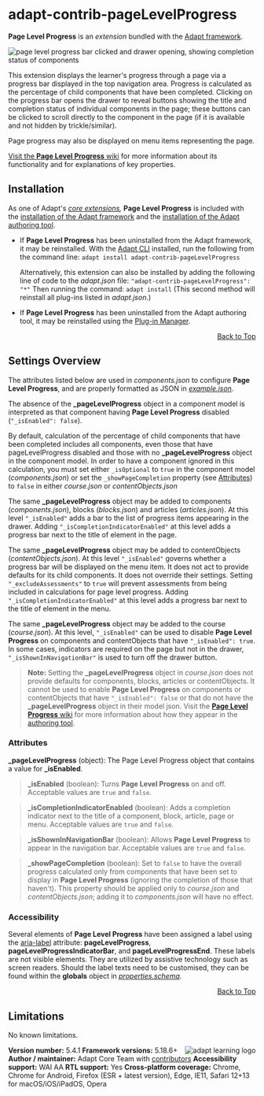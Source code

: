 # adapt-contrib-pageLevelProgress

**Page Level Progress** is an *extension* bundled with the [Adapt framework](https://github.com/adaptlearning/adapt_framework).

<img src="https://github.com/adaptlearning/documentation/blob/master/04_wiki_assets/plug-ins/images/plp01.gif" alt="page level progress bar clicked and drawer opening, showing completion status of components">

This extension displays the learner's progress through a page via a progress bar displayed in the top navigation area. Progress is calculated as the percentage of child components that have been completed. Clicking on the progress bar opens the drawer to reveal buttons showing the title and completion status of individual components in the page; these buttons can be clicked to scroll directly to the component in the page (if it is available and not hidden by trickle/similar).

Page progress may also be displayed on menu items representing the page.

[Visit the **Page Level Progress** wiki](https://github.com/adaptlearning/adapt-contrib-pageLevelProgress/wiki) for more information about its functionality and for explanations of key properties.

## Installation

As one of Adapt's *[core extensions](https://github.com/adaptlearning/adapt_framework/wiki/Core-Plug-ins-in-the-Adapt-Learning-Framework#extensions),* **Page Level Progress** is included with the [installation of the Adapt framework](https://github.com/adaptlearning/adapt_framework/wiki/Manual-installation-of-the-Adapt-framework#installation) and the [installation of the Adapt authoring tool](https://github.com/adaptlearning/adapt_authoring/wiki/Installing-Adapt-Origin).

* If **Page Level Progress** has been uninstalled from the Adapt framework, it may be reinstalled.
With the [Adapt CLI](https://github.com/adaptlearning/adapt-cli) installed, run the following from the command line:
`adapt install adapt-contrib-pageLevelProgress`

    Alternatively, this extension can also be installed by adding the following line of code to the *adapt.json* file:
    `"adapt-contrib-pageLevelProgress": "*"`
    Then running the command:
    `adapt install`
    (This second method will reinstall all plug-ins listed in *adapt.json*.)

* If **Page Level Progress** has been uninstalled from the Adapt authoring tool, it may be reinstalled using the [Plug-in Manager](https://github.com/adaptlearning/adapt_authoring/wiki/Plugin-Manager).

<div float align=right><a href="#top">Back to Top</a></div>

## Settings Overview

The attributes listed below are used in *components.json* to configure **Page Level Progress**, and are properly formatted as JSON in [*example.json*](https://github.com/adaptlearning/adapt-contrib-pageLevelProgress/blob/master/example.json).

The absence of the **\_pageLevelProgress** object in a component model is interpreted as that component having **Page Level Progress** disabled (`"_isEnabled": false`).

By default, calculation of the percentage of child components that have been completed includes all components, even those that have pageLevelProgress disabled and those with no **\_pageLevelProgress** object in the component model. In order to have a component ignored in this calculation, you must set either `_isOptional` to `true` in the component model (*components.json*) or set the `_showPageCompletion` property (see [Attributes](#attributes)) to `false` in either *course.json* or *contentObjects.json*

The same **\_pageLevelProgress** object may be added to components (*components.json*), blocks (*blocks.json*) and articles  (*articles.json*). At this level `"_isEnabled"` adds a bar to the list of progress items appearing in the drawer. Adding `"_isCompletionIndicatorEnabled"` at this level adds a progress bar next to the title of element in the page.

The same **\_pageLevelProgress** object may be added to contentObjects (*contentObjects.json*). At this level `"_isEnabled"` governs whether a progress bar will be displayed on the menu item. It does not act to provide defaults for its child components. It does not override their settings. Setting `"_excludeAssessments"` to `true` will prevent assessments from being included in calculations for page level progress. Adding `"_isCompletionIndicatorEnabled"` at this level adds a progress bar next to the title of element in the menu.

The same **\_pageLevelProgress** object may be added to the course (*course.json*). At this level, `"_isEnabled"` can be used to disable **Page Level Progress** on components and contentObjects that have `"_isEnabled": true`. In some cases, indicators are required on the page but not in the drawer, `"_isShownInNavigationBar"` is used to turn off the drawer button.
>**Note:** Setting the **\_pageLevelProgress** object in *course.json* does not provide defaults for components, blocks, articles or contentObjects. It cannot be used to enable **Page Level Progress** on components or contentObjects that have `"_isEnabled": false` or that do not have the **\_pageLevelProgress** object in their model json.
Visit the [**Page Level Progress** wiki](https://github.com/adaptlearning/adapt-contrib-pageLevelProgress/wiki) for more information about how they appear in the [authoring tool](https://github.com/adaptlearning/adapt_authoring/wiki).

### Attributes

**\_pageLevelProgress** (object):  The Page Level Progress object that contains a value for **\_isEnabled**.

>**\_isEnabled** (boolean): Turns **Page Level Progress** on and off. Acceptable values are `true` and `false`.

>**\_isCompletionIndicatorEnabled** (boolean): Adds a completion indicator next to the title of a component, block, article, page or menu. Acceptable values are `true` and `false`.

>**\_isShownInNavigationBar** (boolean): Allows **Page Level Progress** to appear in the navigation bar. Acceptable values are `true` and `false`.

>**\_showPageCompletion** (boolean): Set to `false` to have the overall progress calculated only from components that have been set to display in **Page Level Progress** (ignoring the completion of those that haven't). This property should be applied only to *course.json* and *contentObjects.json*; adding it to *components.json* will have no effect.

### Accessibility
Several elements of **Page Level Progress** have been assigned a label using the [aria-label](https://github.com/adaptlearning/adapt_framework/wiki/Aria-Labels) attribute: **pageLevelProgress**, **pageLevelProgressIndicatorBar**, and **pageLevelProgressEnd**. These labels are not visible elements. They are utilized by assistive technology such as screen readers. Should the label texts need to be customised, they can be found within the **globals** object in [*properties.schema*](https://github.com/adaptlearning/adapt-contrib-pageLevelProgress/blob/master/properties.schema).
<div float align=right><a href="#top">Back to Top</a></div>

## Limitations

No known limitations.

**Version number:**  5.4.1   <a href="https://community.adaptlearning.org/" target="_blank"><img src="https://github.com/adaptlearning/documentation/blob/master/04_wiki_assets/plug-ins/images/adapt-logo-mrgn-lft.jpg" alt="adapt learning logo" align="right"></a>
**Framework versions:**  5.18.6+
**Author / maintainer:** Adapt Core Team with [contributors](https://github.com/adaptlearning/adapt-contrib-pageLevelProgress/graphs/contributors)
**Accessibility support:** WAI AA
**RTL support:** Yes
**Cross-platform coverage:** Chrome, Chrome for Android, Firefox (ESR + latest version), Edge, IE11, Safari 12+13 for macOS/iOS/iPadOS, Opera
